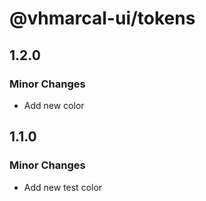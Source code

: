 # @vhmarcal-ui/tokens

## 1.2.0

### Minor Changes

- Add new color

## 1.1.0

### Minor Changes

- Add new test color
